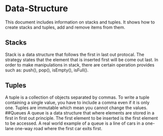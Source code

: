 # Data-Structure
This document includes information on stacks and tuples. It shows how to create stacks and tuples, add and remove items from them.
 ## Stacks
 Stack is a data structure that follows the first in last out protocal. The strategy states that the element that is inserted first will be come out last. In order to make manipulations in stack, there are certain operation provides such as:
 push(), pop(), isEmpty(), isFull().
 ## Tuples
 A tuple is a collection of objects separated by commas. To write a tuple containing a single value, you have to include a comma even if it is only one. Tuples are immutable which mean you cannot change the values.
 ##Queues
 A queue is a data structure that where elements are stored in a first in first out principle. The first element to be inserted is the first element to be accessed. A real world example of a queue is a line of cars in a one-lane one-way road where the first car exits first.
